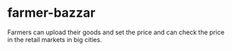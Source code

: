 # farmer-bazzar
Farmers can upload their goods and set the price and can check the price in the retail markets in big cities.
